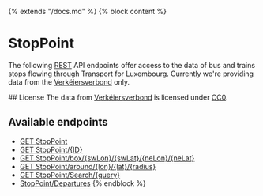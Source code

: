{% extends "/docs.md" %}
{% block content %}
# StopPoint
The following [REST](https://en.wikipedia.org/wiki/Representational_state_transfer) API endpoints offer access to the data of bus and trains stops flowing through Transport for Luxembourg.
Currently we're providing data from the [Verkéiersverbond](https://data.public.lu/en/organizations/mobiliteitszentral/) only.

## License
The data from [Verkéiersverbond](https://data.public.lu/en/organizations/mobiliteitszentral/) is licensed under [CC0](https://creativecommons.org/publicdomain/zero/1.0/).

## Available endpoints
- [GET StopPoint](/RESTAPIs/StopPoint/index.md)
- [GET StopPoint/{ID}](/RESTAPIs/StopPoint/id.md)
- [GET StopPoint/box/{swLon}/{swLat}/{neLon}/{neLat}](/RESTAPIs/StopPoint/box.md)
- [GET StopPoint/around/{lon}/{lat}/{radius}](/RESTAPIs/StopPoint/around.md)
- [GET StopPoint/Search/{query}](/RESTAPIs/StopPoint/search.md)
- [StopPoint/Departures](/RESTAPIs/StopPoint/departures.md)
{% endblock %}
